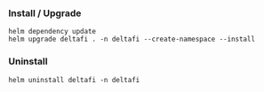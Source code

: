 ### Install / Upgrade

    helm dependency update
    helm upgrade deltafi . -n deltafi --create-namespace --install

### Uninstall

    helm uninstall deltafi -n deltafi
